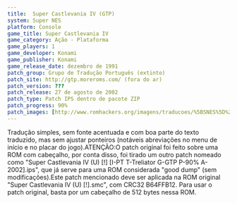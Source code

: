 ```yaml
---
title:  Super Castlevania IV (GTP)
system: Super NES
platform: Console
game_title: Super Castlevania IV
game_category: Ação - Plataforma
game_players: 1
game_developer: Konami
game_publisher: Konami
game_release_date: dezembro de 1991
patch_group: Grupo de Tradução Português (extinto)
patch_site: http://gtp.moreroms.com/ (fora do ar)
patch_version: ???
patch_release: 27 de agosto de 2002
patch_type: Patch IPS dentro de pacote ZIP
patch_progress: 90%
patch_images: [http://www.romhackers.org/imagens/traducoes/%5BSNES%5D%20Super%20Castlevania%20IV%20-%20Emunow%20e%20GTP%20-%201.png,http://www.romhackers.org/imagens/traducoes/%5BSNES%5D%20Super%20Castlevania%20IV%20-%20GTP%20-%202.png,http://www.romhackers.org/imagens/traducoes/%5BSNES%5D%20Super%20Castlevania%20IV%20-%20GTP%20-%203.png]
---
```

Tradução simples, sem fonte acentuada e com boa parte do texto traduzido, mas sem ajustar ponteiros (notáveis abreviações no menu de início e no placar do jogo).ATENÇÃO:O patch original foi feito sobre uma ROM com cabeçalho, por conta disso, foi tirado um outro patch nomeado como "Super Castlevania IV (U) [!] [I-PT T-Treliator G-GTP P-90% A-2002].ips", que já serve para uma ROM considerada "good dump" (sem modificações).Este patch mencionado deve ser aplicada na ROM original "Super Castlevania IV (U) [!].smc", com CRC32 B64FFB12. Para usar o patch original, basta por um cabeçalho de 512 bytes nessa ROM.